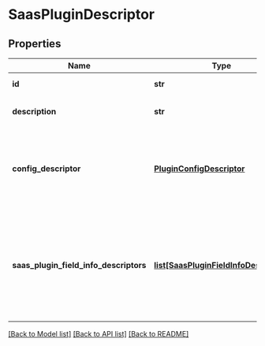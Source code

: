 # SaasPluginDescriptor

## Properties
Name | Type | Description | Notes
------------ | ------------- | ------------- | -------------
**id** | **str** | The SaaS plugin type. | [optional] 
**description** | **str** | The SaaS plugin description. | [optional] 
**config_descriptor** | [**PluginConfigDescriptor**](PluginConfigDescriptor.md) | The plugin configuration that includes information to access the target service provider. | [optional] 
**saas_plugin_field_info_descriptors** | [**list[SaasPluginFieldInfoDescriptor]**](SaasPluginFieldInfoDescriptor.md) | The SaaS plugin attribute list for mapping from the local data store into Fields specified by the service provide. | [optional] 

[[Back to Model list]](../README.md#documentation-for-models) [[Back to API list]](../README.md#documentation-for-api-endpoints) [[Back to README]](../README.md)


